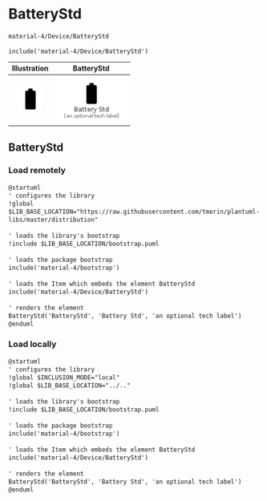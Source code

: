 # BatteryStd


```text
material-4/Device/BatteryStd
```

```text
include('material-4/Device/BatteryStd')
```



| Illustration | BatteryStd |
| :---: | :---: |
| ![illustration for Illustration](../../material-4/Device/BatteryStd.png) | ![illustration for BatteryStd](../../material-4/Device/BatteryStd.Local.png) |




## BatteryStd

### Load remotely
```plantuml
@startuml
' configures the library
!global $LIB_BASE_LOCATION="https://raw.githubusercontent.com/tmorin/plantuml-libs/master/distribution"

' loads the library's bootstrap
!include $LIB_BASE_LOCATION/bootstrap.puml

' loads the package bootstrap
include('material-4/bootstrap')

' loads the Item which embeds the element BatteryStd
include('material-4/Device/BatteryStd')

' renders the element
BatteryStd('BatteryStd', 'Battery Std', 'an optional tech label')
@enduml
```

### Load locally
```plantuml
@startuml
' configures the library
!global $INCLUSION_MODE="local"
!global $LIB_BASE_LOCATION="../.."

' loads the library's bootstrap
!include $LIB_BASE_LOCATION/bootstrap.puml

' loads the package bootstrap
include('material-4/bootstrap')

' loads the Item which embeds the element BatteryStd
include('material-4/Device/BatteryStd')

' renders the element
BatteryStd('BatteryStd', 'Battery Std', 'an optional tech label')
@enduml
```

